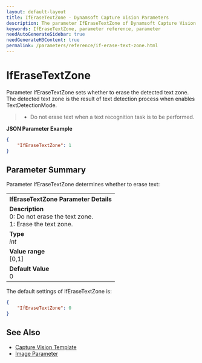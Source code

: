 ```yaml
---
layout: default-layout
title: IfEraseTextZone - Dynamsoft Capture Vision Parameters
description: The parameter IfEraseTextZone of Dynamsoft Capture Vision is for controlling whether to erase the detected text zone.
keywords: IfEraseTextZone, parameter reference, parameter
needAutoGenerateSidebar: true
needGenerateH3Content: true
permalink: /parameters/reference/if-erase-text-zone.html
---
```



# IfEraseTextZone

Parameter IfEraseTextZone sets whether to erase the detected text zone. The detected text zone is the result of text detection process when enables TextDetectionMode.
>- Do not erase text when a text recognition task is to be performed.

**JSON Parameter Example**   
```json
{
    "IfEraseTextZone": 1
}
```

## Parameter Summary
Parameter IfEraseTextZone determines whether to erase text:

<table style = "text-align:left">
    <tr>
        <th>IfEraseTextZone Parameter Details</th>
    </tr>
    <tr>
        <td><b>Description</b><br>0: Do not erase the text zone.<br>1: Erase the text zone.</li>
        </td>
    </tr>
    <tr>
        <td><b>Type</b><br><i>int</i>
        </td>
    </tr>
    <tr>
        <td><b>Value range</b><br>[0,1]
        </td>
    </tr>
    <tr>
        <td><b>Default Value</b><br>0
        </td>
    </tr>
    
</table>

The default settings of IfEraseTextZone is:

```json
{
    "IfEraseTextZone": 0
}
```

## See Also
- [Capture Vision Template]()
- [Image Parameter]() 